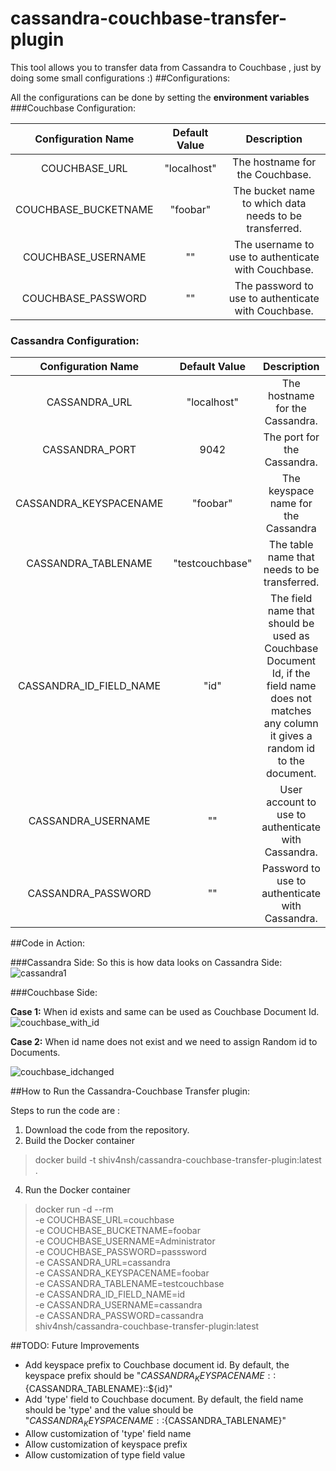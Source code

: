 # cassandra-couchbase-transfer-plugin

This tool allows you to transfer data from Cassandra to Couchbase , just by doing some small configurations :)
##Configurations:

All the configurations can be done by setting the **environment variables**
###Couchbase Configuration:


|   Configuration Name  |   Default Value   |   Description |
| :---------------------: | :-----------------: | :--------------: |
|   COUCHBASE_URL       |   "localhost"     | The hostname for the Couchbase.|
|   COUCHBASE_BUCKETNAME|   "foobar"        | The bucket name to which data needs to be transferred.|
|   COUCHBASE_USERNAME  |   ""              | The username to use to authenticate with Couchbase. |
|   COUCHBASE_PASSWORD  |   ""              | The password to use to authenticate with Couchbase. |

### Cassandra Configuration:

| Configuration Name | Default Value | Description |
| :-----------------: | :------------: | :----------: |
| CASSANDRA_URL | "localhost" | The hostname for the Cassandra. |
| CASSANDRA_PORT | 9042 | The port for the Cassandra. |
| CASSANDRA_KEYSPACENAME | "foobar" | The keyspace name for the Cassandra |
| CASSANDRA_TABLENAME | "testcouchbase" | The table name that needs to be transferred. |
| CASSANDRA_ID_FIELD_NAME | "id" | The field name that should be used as Couchbase Document Id, if the field name does not matches any column it gives a random id to the document. |
| CASSANDRA_USERNAME | "" | User account to use to authenticate with Cassandra. |
| CASSANDRA_PASSWORD | "" | Password to use to authenticate with Cassandra. |


##Code in Action:

###Cassandra Side:
So this is how data looks on Cassandra Side:
![cassandra1](https://cloud.githubusercontent.com/assets/12807854/21962011/40c941ca-db3f-11e6-845f-aa3390054981.png)

###Couchbase Side:

**Case 1:** When id exists and same can be used as Couchbase Document Id.
![couchbase_with_id](https://cloud.githubusercontent.com/assets/12807854/21962012/40ed50ec-db3f-11e6-91e0-482c24346fec.png)

**Case 2:** When id name does not exist and we need to assign Random id to Documents.

![couchbase_idchanged](https://cloud.githubusercontent.com/assets/12807854/21962013/40ef49ba-db3f-11e6-82b0-9c6fbbc50257.png)

##How to Run the Cassandra-Couchbase Transfer plugin:

Steps to run the code are :

1. Download the code from the repository.
2. Build the Docker container

> docker build -t shiv4nsh/cassandra-couchbase-transfer-plugin:latest .

4. Run the Docker container

> docker run -d --rm \
    -e COUCHBASE_URL=couchbase \
    -e COUCHBASE_BUCKETNAME=foobar \
    -e COUCHBASE_USERNAME=Administrator \
    -e COUCHBASE_PASSWORD=passsword \
    -e CASSANDRA_URL=cassandra \
    -e CASSANDRA_KEYSPACENAME=foobar \
    -e CASSANDRA_TABLENAME=testcouchbase \
    -e CASSANDRA_ID_FIELD_NAME=id \
    -e CASSANDRA_USERNAME=cassandra \
    -e CASSANDRA_PASSWORD=cassandra \
    shiv4nsh/cassandra-couchbase-transfer-plugin:latest

##TODO: Future Improvements
* Add keyspace prefix to Couchbase document id. By default, the keyspace prefix should be "${CASSANDRA_KEYSPACENAME}::${CASSANDRA_TABLENAME}::${id}"
* Add 'type' field to Couchbase document. By default, the field name should be 'type' and the value should be "${CASSANDRA_KEYSPACENAME}::${CASSANDRA_TABLENAME}"
* Allow customization of 'type' field name
* Allow customization of keyspace prefix
* Allow customization of type field value
